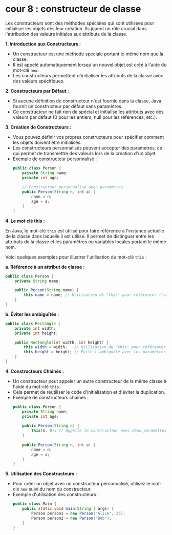 # cour 8 : constructeur de classe 



Les constructeurs sont des méthodes spéciales qui sont utilisées pour initialiser les objets dès leur création. Ils jouent un rôle crucial dans l'attribution des valeurs initiales aux attributs de la classe. 

**1. Introduction aux Constructeurs :**
- Un constructeur est une méthode spéciale portant le même nom que la classe.
- Il est appelé automatiquement lorsqu'un nouvel objet est créé à l'aide du mot-clé `new`.
- Les constructeurs permettent d'initialiser les attributs de la classe avec des valeurs spécifiques.

**2. Constructeurs par Défaut :**
- Si aucune définition de constructeur n'est fournie dans la classe, Java fournit un constructeur par défaut sans paramètres.
- Ce constructeur ne fait rien de spécial et initialise les attributs avec des valeurs par défaut (0 pour les entiers, null pour les références, etc.).

**3. Création de Constructeurs  :**
- Vous pouvez définir vos propres constructeurs pour spécifier comment les objets doivent être initialisés.
- Les constructeurs personnalisés peuvent accepter des paramètres, ce qui permet de transmettre des valeurs lors de la création d'un objet.
- Exemple de constructeur personnalisé :
  ```java
  public class Person {
      private String name;
      private int age;
      
      // Constructeur personnalisé avec paramètres
      public Person(String n, int a) {
          name = n;
          age = a;
      }
  }
  ```

**4. Le mot clé this :**

En Java, le mot-clé `this` est utilisé pour faire référence à l'instance actuelle de la classe dans laquelle il est utilisé. Il permet de distinguer entre les attributs de la classe et les paramètres ou variables locales portant le même nom. 

Voici quelques exemples pour illustrer l'utilisation du mot-clé `this` :

**a. Référence à un attribut de classe :**
```java
public class Person {
    private String name;

    public Person(String name) {
        this.name = name; // Utilisation de "this" pour référencer l'attribut de la classe
    }
}
```

**b. Éviter les ambiguïtés :**
```java
public class Rectangle {
    private int width;
    private int height;

    public Rectangle(int width, int height) {
        this.width = width;   // Utilisation de "this" pour référencer l'attribut de la classe
        this.height = height; // Évite l'ambiguïté avec les paramètres du constructeur
    }
}
```



**4. Constructeurs Chaînés :**
- Un constructeur peut appeler un autre constructeur de la même classe à l'aide du mot-clé `this`.
- Cela permet de réutiliser le code d'initialisation et d'éviter la duplication.
- Exemple de constructeurs chaînés :
  ```java
  public class Person {
      private String name;
      private int age;
      
      public Person(String n) {
          this(n, 0); // Appelle le constructeur avec deux paramètres
      }
      
      public Person(String n, int a) {
          name = n;
          age = a;
      }
  }
  ```

**5. Utilisation des Constructeurs :**
- Pour créer un objet avec un constructeur personnalisé, utilisez le mot-clé `new` suivi du nom du constructeur.
- Exemple d'utilisation des constructeurs :
  ```java
  public class Main {
      public static void main(String[] args) {
          Person person1 = new Person("Alice", 25);
          Person person2 = new Person("Bob");
      }
  }
  ```


